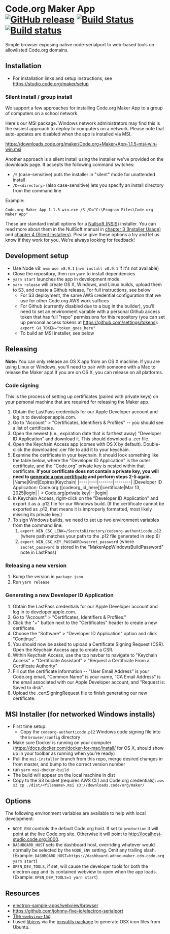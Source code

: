 # Code.org Maker App [![GitHub release](https://img.shields.io/github/release/code-dot-org/browser.svg)](https://github.com/code-dot-org/browser/releases/latest) [![Build Status](https://travis-ci.org/code-dot-org/browser.svg?branch=master)](https://travis-ci.org/code-dot-org/browser) [![Build status](https://ci.appveyor.com/api/projects/status/s05fruj5b0hibar6?svg=true)](https://ci.appveyor.com/project/islemaster/browser)

Simple browser exposing native node-serialport to web-based tools on allowlisted Code.org domains.

## Installation

- For installation links and setup instructions, see https://studio.code.org/maker/setup

### Silent install / group install

We support a few approaches for installing Code.org Maker App to a group of computers on a school network.

Here's our MSI package. Windows network administrators may find this is the easiest approach to deploy to computers on a network. Please note that auto-updates are disabled when the app is installed via MSI.

https://downloads.code.org/maker/Code.org+Maker+App-1.1.5-msi-win-win.msi

Another approach is a silent install using the installer we've provided on the downloads page. It accepts the following command switches:

- `/S` (case-sensitive) puts the installer in "silent" mode for unattended install
- `/D=<directory>` (also case-sensitive) lets you specify an install directory from the command line

Example:

```
Code.org Maker App-1.1.5-win.exe /S /D="C:\Program Files\Code.org Maker App"
```

These are standard install options for a [Nullsoft (NSIS)](https://en.wikipedia.org/wiki/Nullsoft_Scriptable_Install_System) installer. You can read more about them in the NullSoft manual in [chapter 3 (Installer Usage)](https://nsis.sourceforge.io/Docs/Chapter3.html#installerusage) and [chapter 4 (Silent Installers)](https://nsis.sourceforge.io/Docs/Chapter4.html#silent).
Please give these options a try and let us know if they work for you. We're always looking for feedback!

## Development setup

- Use Node v8: `nvm use v8.9.1` (`nvm install v8.9.1` if it's not available)
- Close the repository, then run `yarn` to install dependencies
- `yarn start` launches the app in development mode.
- `yarn release` will create OS X, Windows, and Linux builds, upload them to S3, and create a Github release. For full instructions, see below
  - For S3 deployment, the same AWS credential configuration that we use for other Code.org AWS work suffices
  - For Github (currently disabled due to a bug in the builder), you'll need to set an environment variable with a personal Github access token that has full "repo" permissions for this repository (you can set up personal access tokens at https://github.com/settings/tokens): `export GH_TOKEN="token_goes_here"`
  - To build an MSI installer, see below

## Releasing

**Note:** You can only release an OS X app from an OS X machine. If you are using Linux or Windows, you'll need to pair with someone with a Mac to release the Maker app! If you are on OS X, you can release on all platforms.

### Code signing

This is the process of setting up certificates (paired with private keys) on your personal machine that are required for releasing the Maker app.

1. Obtain the LastPass credentials for our Apple Developer account and log in to developer.apple.com.
2. Go to "Account" > "Certificates, Identifiers & Profiles" -- you should see a list of certificates.
3. Open the newest (i.e., expiration date that is farthest away) "Developer ID Application" and download it. This should download a .cer file.
4. Open the Keychain Access app (comes with OS X by default). Double-click the downloaded .cer file to add it to your keychain.
5. Examine the certificate in your keychain. It should look something like the table below, where the "Developer ID Application" is the outer certificate, and the "Code.org" private key is nested within that certificate. **If your certificate does not contain a private key, you will need to [generate a new certificate](#generating-a-new-developer-id-application) and perform steps 2-5 again.**
   |Name|Kind|Expires|Keychain|
   |----|----|-------|--------|
   |Developer ID Application: Code.org ([codeorg_id_here])|certificate|Mar 13, 2025|login|
   | > Code.org|private key|--|login|
6. In Keychain Access, right-click on the "Developer ID Application" and export it as a .p12 file for our Windows build. (If the certificate cannot be exported as .p12, that means it is improperly formatted, most likely missing its private key.)
7. To sign Windows builds, we need to set up two environment variables from the command line:
   1. `export WIN_CSC_LINK=/SecretsDirectory/codeorg-authenticode.p12` (where path matches your path to the .p12 file generated in step 6)
   2. `export WIN_CSC_KEY_PASSWORD=secret_password` (where `secret_password` is stored in the "MakerAppWindowsBuildPassword" note in LastPass)

### Releasing a new version

1. Bump the version in `package.json`
2. Run `yarn release`

### Generating a new Developer ID Application

1. Obtain the LastPass credentials for our Apple Developer account and log in to developer.apple.com.
2. Go to "Account" > "Certificates, Identifiers & Profiles."
3. Click the "+" button next to the "Certificates" header to create a new certificate.
4. Choose the "Software" > "Developer ID Application" option and click "Continue".
5. You should now be asked to upload a Certificate Signing Request (CSR). Open the Keychain Access app to create a CSR.
6. Within Keychain Access, use the top navbar to navigate to "Keychain Access" > "Certificate Assistant" > "Request a Certificate From a Certificate Authority"
7. Fill out the certificate information -- "User Email Address" is your Code.org email, "Common Name" is your name, "CA Email Address" is the email associated with our Apple Developer account, and "Request is: Saved to disk".
8. Upload the .certSigningRequest file to finish generating our new certificate.

## MSI Installer (for networked Windows installs)

- First time setup:
  - Copy the `codeorg-authenticode.p12` Windows code signing file into the `browser/config` directory
- Make sure Docker is running on your computer (https://docs.docker.com/docker-for-mac/install/ for OS X, should show up in your toolbar as running when you’re ready)
- Pull the `msi-installer` branch from this repo, merge desired changes in from master, and bump to the correct version number
- run `yarn msi-docker-build`
- The build will appear on the local machine in dist
- Copy to the S3 bucket (requires AWS CLI and Code.org credentials): `aws s3 cp ./dist/<filename>.msi s3://downloads.code/org/maker/`

## Options

The following environment variables are available to help with local development:

- `NODE_ENV` controls the default Code.org host.
  If set to `production` it will point at the live Code.org site.
  Otherwise it will point to http://localhost-studio.code.org:3000.
- `DASHBOARD_HOST` sets the dashboard host, overriding whatever would normally
  be selected by the `NODE_ENV` setting. Omit any trailing slash.
  (Example: `DASHBOARD_HOST=https://dashboard-adhoc-maker.cdn-code.org yarn start`)
- `OPEN_DEV_TOOLS`, if set, will cause the developer tools for both the electron
  app and its contained webview to open when the app loads.
  (Example: `OPEN_DEV_TOOLS=1 yarn start`)

## Resources

- [electron-sample-apps/webview/browser](https://github.com/hokein/electron-sample-apps/tree/master/webview/browser)
- https://github.com/johnny-five-io/electron-serialport
- [The `<webview>` tag](https://electron.atom.io/docs/api/webview-tag/)
- I used [libicns](http://icns.sourceforge.net/) via the [icnsutils package](https://packages.debian.org/stretch/icnsutils) to generate OSX icon files from Ubuntu.
